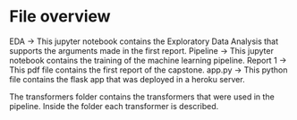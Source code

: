 # File overview

EDA -> This jupyter notebook contains the Exploratory Data Analysis that supports the arguments made in the first report.
Pipeline -> This jupyter notebook contains the training of the machine learning pipeline.
Report 1 -> This pdf file contains the first report of the capstone.
app.py -> This python file contains the flask app that was deployed in a heroku server.

The transformers folder contains the transformers that were used in the pipeline. Inside the folder each transformer is described.
